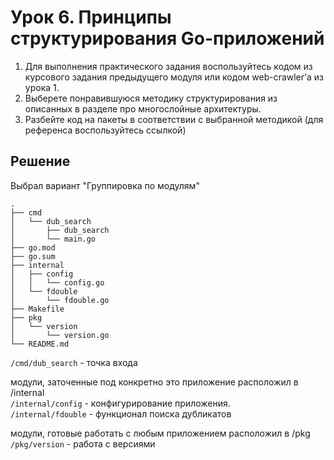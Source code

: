 # Урок 6. Принципы структурирования Go-приложений
1. Для выполнения практического задания воспользуйтесь кодом из курсового задания предыдущего модуля или кодом web-crawler’а из урока 1.
2. Выберете понравившуюся методику структурирования из описанных в разделе про многослойные архитектуры.
3. Разбейте код на пакеты в соответствии с выбранной методикой (для референса воспользуйтесь ссылкой)

## Решение
Выбрал вариант "Группировка по модулям"

```
.
├── cmd
│   └── dub_search
│       ├── dub_search
│       └── main.go
├── go.mod
├── go.sum
├── internal
│   ├── config
│   │   └── config.go
│   └── fdouble
│       └── fdouble.go
├── Makefile
├── pkg
│   └── version
│       └── version.go
└── README.md
```
`/cmd/dub_search` - точка входа  

модули, заточенные под конкретно это приложение расположил в /internal  
`/internal/config` - конфигурирование приложения.  
`/internal/fdouble` - функционал поиска дубликатов  

модули, готовые работать с любым приложением расположил в /pkg  
`/pkg/version` - работа с версиями